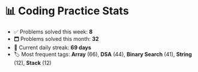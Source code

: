 # 📊 Coding Practice Stats

- ✅ Problems solved this week: **8**
- 🗖️ Problems solved this month: **32**
- 📌 Current daily streak: **69 days**
- 🏷️ Most frequent tags: **Array** (66), **DSA** (44), **Binary Search** (41), **String** (12), **Stack** (12)
